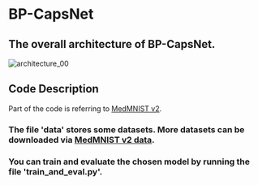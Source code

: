 # BP-CapsNet
## The overall architecture of BP-CapsNet.
![architecture_00](https://github.com/Yoega/BP-CapsNet/assets/95390839/d640c197-0b96-4b1c-bca1-2c7ff3a29a02)

## Code Description
Part of the code is referring to [MedMNIST v2](https://github.com/MedMNIST/MedMNIST).
### The file 'data' stores some datasets. More datasets can be downloaded via [MedMNIST v2 data](https://zenodo.org/record/6496656).

### You can train and evaluate the chosen model by running the file 'train_and_eval.py'.
